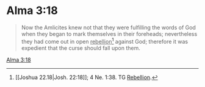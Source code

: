 # Alma 3:18

> Now the Amlicites knew not that they were fulfilling the words of God when they began to mark themselves in their foreheads; nevertheless they had come out in open <u>rebellion</u>[^a] against God; therefore it was expedient that the curse should fall upon them.

[Alma 3:18](https://www.churchofjesuschrist.org/study/scriptures/bofm/alma/3?lang=eng&id=p18#p18)


[^a]: [[Joshua 22.18|Josh. 22:18]]; 4 Ne. 1:38. TG [Rebellion](https://www.churchofjesuschrist.org/study/scriptures/tg/rebellion?lang=eng).
